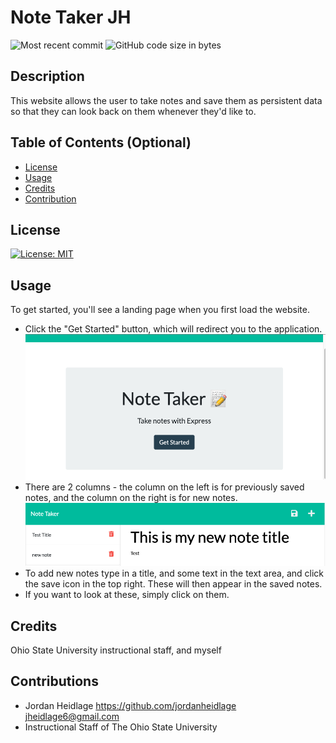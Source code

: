 # Note Taker JH
![Most recent commit](https://img.shields.io/github/last-commit/jordanheidlage/note_taker_jh)
![GitHub code size in bytes](https://img.shields.io/github/languages/code-size/jordanheidlage/note_taker_jh)
  ## Description
  This website allows the user to take notes and save them as persistent data so that they can look back on them whenever they'd like to.

  ## Table of Contents (Optional)
  - [License](#license)
  - [Usage](#usage)
  - [Credits](#credits)
  - [Contribution](#contributions)


  ## License
  [![License: MIT](https://img.shields.io/badge/License-MIT-yellow.svg)](https://opensource.org/licenses/MIT)

  ## Usage
  To get started, you'll see a landing page when you first load the website. 
  - Click the "Get Started" button, which will redirect you to the application. ![homepage](./assets/Screen%20Shot%202022-10-30%20at%201.30.10%20PM.png)
  - There are 2 columns - the column on the left is for previously saved notes, and the column on the right is for new notes. ![notes](./assets/Screen%20Shot%202022-10-30%20at%201.30.47%20PM.png)
  - To add new notes type in a title, and some text in the text area, and click the save icon in the top right. These will then appear in the saved notes. 
  - If you want to look at these, simply click on them. 
  ## Credits
  Ohio State University instructional staff, and myself
  ## Contributions
  - Jordan Heidlage https://github.com/jordanheidlage jheidlage6@gmail.com
  - Instructional Staff of The Ohio State University

